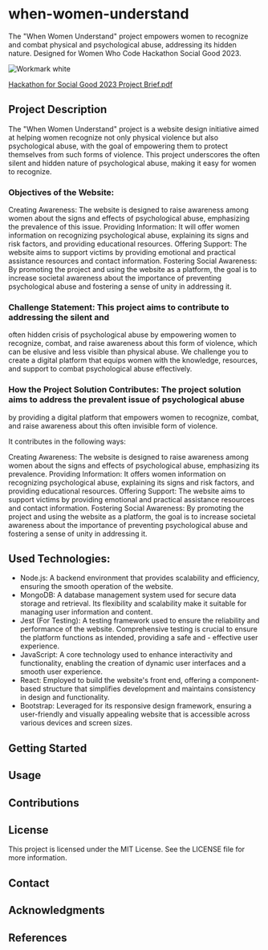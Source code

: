 # when-women-understand
The "When Women Understand" project empowers women to recognize and combat physical and psychological abuse, addressing its hidden nature. Designed for Women Who Code Hackathon Social Good 2023.

![Workmark white](https://github.com/arzucaner/when-women-understand/assets/108270415/e331da08-ea6b-4524-9e1a-da19416c7260)

[Hackathon for Social Good 2023 Project Brief.pdf](https://github.com/arzucaner/when-women-understand/files/13062130/Hackathon.for.Social.Good.2023.Project.Brief.pdf)



## Project Description
The "When Women Understand" project is a website design initiative aimed at helping women recognize not only physical violence but also psychological abuse, 
with the goal of empowering them to protect themselves from such forms of violence. 
This project underscores the often silent and hidden nature of psychological abuse, making it easy for women to recognize.

### Objectives of the Website:
Creating Awareness: The website is designed to raise awareness among women about the signs and effects of psychological abuse, 
emphasizing the prevalence of this issue.
Providing Information: It will offer women information on recognizing psychological abuse, explaining its signs and risk factors,
and providing educational resources.
Offering Support: The website aims to support victims by providing emotional and 
practical assistance resources and contact information.
Fostering Social Awareness: By promoting the project and using the website as a platform, 
the goal is to increase societal awareness about the importance of preventing psychological abuse and fostering a sense of unity in addressing it.

### Challenge Statement: This project aims to contribute to addressing the silent and 
often hidden crisis of psychological abuse by empowering women to recognize, combat, and
raise awareness about this form of violence, which can be elusive and less visible than physical abuse. 
We challenge you to create a digital platform that equips women with the knowledge, resources, and support to combat psychological abuse effectively.

### How the Project Solution Contributes: The project solution aims to address the prevalent issue of psychological abuse 
by providing a digital platform that empowers women to recognize, combat, and raise awareness about this often invisible form of violence. 

It contributes in the following ways:

Creating Awareness: The website is designed to raise awareness among women about the signs and effects of psychological abuse, 
emphasizing its prevalence.
Providing Information: It offers women information on recognizing psychological abuse, explaining its signs and risk factors, and
providing educational resources.
Offering Support: The website aims to support victims by providing emotional and practical assistance resources and
contact information.
Fostering Social Awareness: By promoting the project and using the website as a platform, 
the goal is to increase societal awareness about the importance of preventing psychological abuse and 
fostering a sense of unity in addressing it.

## Used Technologies:

- Node.js: A backend environment that provides scalability and efficiency, ensuring the smooth operation of the website.
- MongoDB: A database management system used for secure data storage and retrieval. Its flexibility and scalability make it suitable for managing user information and content.
- Jest (For Testing): A testing framework used to ensure the reliability and performance of the website. Comprehensive testing is crucial to ensure the platform functions as intended, providing a safe and - effective user experience.
- JavaScript: A core technology used to enhance interactivity and functionality, enabling the creation of dynamic user interfaces and a smooth user experience.
- React: Employed to build the website's front end, offering a component-based structure that simplifies development and maintains consistency in design and functionality.
- Bootstrap: Leveraged for its responsive design framework, ensuring a user-friendly and visually appealing website that is accessible across various devices and screen sizes.

## Getting Started

## Usage

## Contributions

## License
This project is licensed under the MIT License. See the LICENSE file for more information.

## Contact

## Acknowledgments

## References
